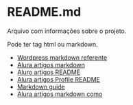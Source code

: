 # README.md
Arquivo com informações sobre o projeto.

Pode ter tag html ou markdown.

- [Wordpress markdown referente](https://wordpress.com/support/markdown-quick-reference/)
- [Alura artigos markdown](https://www.alura.com.br/artigos/como-trabalhar-com-markdown)
- [Aluro artigos README](https://www.alura.com.br/artigos/escrever-bom-readme)
- [ Alura artigos Profile README](https://www.alura.com.br/artigos/como-criar-um-readme-para-seu-perfil-github)
- [Markdown guide](https://www.markdownguide.org/)
- [Alura artigos markdown como](https://www.alura.com.br/artigos/como-trabalhar-com-markdown?_gl=1*j8tztu*_ga*NzU2NTAyMDMyLjE2ODcxOTg5NTE.*_ga_1EPWSW3PCS*MTcwMTI4NjgzMy4yOTAuMS4xNzAxMjg5MzM1LjAuMC4w*_fplc*ZXM3TVQzbmI1bSUyQlhHeUZNY1h6VHFIdHZsc1BidGUwV1FWbFMzUm41VGxpSjk2dGl0M1o4OUVuUkdNMVJMN1p2MEtxWE1TV1ZsdFc0Y3A3cVdPYksxcWdUQllCb25CVDZpTGpIVENaakQ0QXlBRW5BbDQ1VTBkRU1NY00wUnclM0QlM0Q)